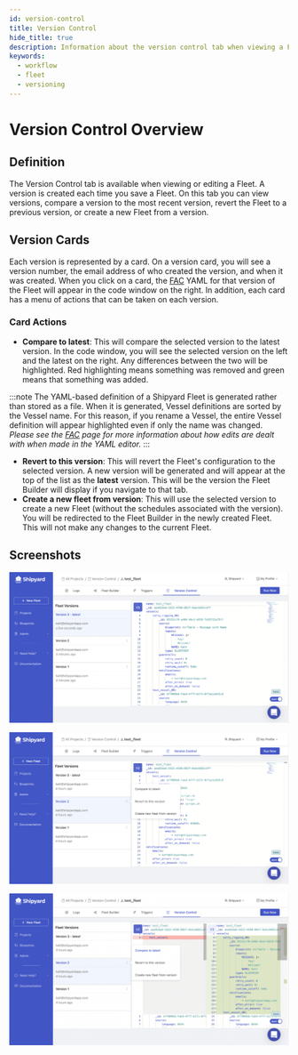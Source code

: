 ```yaml
---
id: version-control
title: Version Control
hide_title: true
description: Information about the version control tab when viewing a Fleet.
keywords:
  - workflow
  - fleet
  - versioning
---
```


# Version Control Overview

## Definition

The Version Control tab is available when viewing or editing a Fleet. A version is created each time you save a Fleet. On this tab you can view versions, compare a version to the most recent version, revert the Fleet to a previous version, or create a new Fleet from a version.

## Version Cards

Each version is represented by a card. On a version card, you will see a version number, the email address of who created the version, and when it was created. When you click on a card, the [FAC](reference/fac.md) YAML for that version of the Fleet will appear in the code window on the right. In addition, each card has a menu of actions that can be taken on each version. 

### Card Actions
- **Compare to latest**: This will compare the selected version to the latest version. In the code window, you will see the selected version on the left and the latest on the right. Any differences between the two will be highlighted. Red highlighting means something was removed and green means that something was added.

:::note
The YAML-based definition of a Shipyard Fleet is generated rather than stored as a file. When it is generated, Vessel definitions are sorted by the Vessel name. For this reason, if you rename a Vessel, the entire Vessel definition will appear highlighted even if only the name was changed. *Please see the [FAC](reference/fac.md) page for more information about how edits are dealt with when made in the YAML editor.*
:::

- **Revert to this version**: This will revert the Fleet's configuration to the selected version. A new version will be generated and will appear at the top of the list as the **latest** version. This will be the version the Fleet Builder will display if you navigate to that tab.
- **Create a new fleet from version**: This will use the selected version to create a new Fleet (without the schedules associated with the version). You will be redirected to the Fleet Builder in the newly created Fleet. This will not make any changes to the current Fleet.

## Screenshots
![Version Control Overview](./../.gitbook/assets/version-control-overview-1.png)

![Version Card Actions](./../.gitbook/assets/version-control-version-card-1.png)

![Version Card - Compare versions](./../.gitbook/assets/version-control-version-card-2.png)